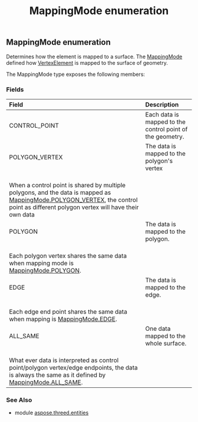 ﻿---
title: MappingMode enumeration
second_title: Aspose.3D for Python via .NET API References
description: 
type: docs
weight: 620
url: /python-net/aspose.threed.entities/mappingmode/
is_root: false
---

## MappingMode enumeration

Determines how the element is mapped to a surface. 
The [MappingMode](/3d/python-net/aspose.threed.entities/mappingmode) defined how [VertexElement](/3d/python-net/aspose.threed.entities/vertexelement) is mapped to the surface of geometry.



The MappingMode type exposes the following members:

### Fields
| Field | Description |
| :- | :- |
| CONTROL_POINT | Each data is mapped to the control point of the geometry. |
| POLYGON_VERTEX | The data is mapped to the polygon's vertex<br/>When a control point is shared by multiple polygons, and the data is mapped as [MappingMode.POLYGON_VERTEX](/3d/python-net/aspose.threed.entities/mappingmode#POLYGON_VERTEX), the control point as different polygon vertex will have their own data |
| POLYGON | The data is mapped to the polygon.<br/>Each polygon vertex shares the same data when mapping mode is [MappingMode.POLYGON](/3d/python-net/aspose.threed.entities/mappingmode#POLYGON). |
| EDGE | The data is mapped to the edge.<br/>Each edge end point shares the same data when mapping is [MappingMode.EDGE](/3d/python-net/aspose.threed.entities/mappingmode#EDGE). |
| ALL_SAME | One data mapped to the whole surface.<br/>What ever data is interpreted as control point/polygon vertex/edge endpoints, the data is always the same as it defined by [MappingMode.ALL_SAME](/3d/python-net/aspose.threed.entities/mappingmode#ALL_SAME). |


### See Also

* module [aspose.threed.entities](../)
